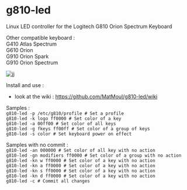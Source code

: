 # g810-led

Linux LED controller for the Logitech G810 Orion Spectrum Keyboard

Other compatible keyboard :</br>
G410 Atlas Spectrum</br>
G610 Orion</br>
G910 Orion Spark</br>
G910 Orion Spectrum

![jj](https://raw.githubusercontent.com/MatMoul/g810-led/master/pictures/logitech_g810-2.jpg)

Install and use :</br>
- look at the wiki : https://github.com/MatMoul/g810-led/wiki

Samples :</br>
`g810-led -p /etc/g810/profile # Set a profile`</br>
`g810-led -k logo ff0000 # Set color of a key`</br>
`g810-led -a 00ff00 # Set color of all keys`</br>
`g810-led -g fkeys ff00ff # Set color of a group of keys`</br>
`g810-led -s color # Set keyboard power on effect`</br>

Samples with no commit :</br>
`g810-led -an 000000 # Set color of all key with no action`</br>
`g810-led -gn modifiers ff0000 # Set color of a group with no action`</br>
`g810-led -kn w ff0000 # Set color of a key with no action`</br>
`g810-led -kn a ff0000 # Set color of a key with no action`</br>
`g810-led -kn s ff0000 # Set color of a key with no action`</br>
`g810-led -kn d ff0000 # Set color of a key with no action`</br>
`g810-led -c # Commit all changes`</br>
